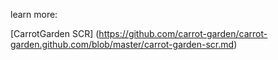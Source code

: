 
learn more:

[CarrotGarden SCR]
(https://github.com/carrot-garden/carrot-garden.github.com/blob/master/carrot-garden-scr.md)

